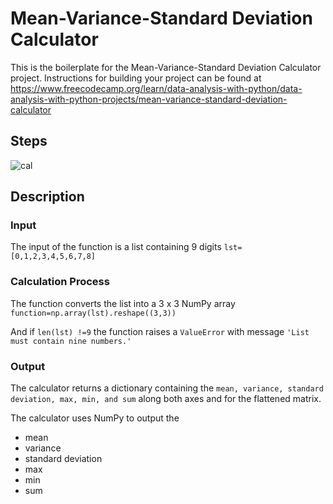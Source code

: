 # Mean-Variance-Standard Deviation Calculator

This is the boilerplate for the Mean-Variance-Standard Deviation Calculator project. 
Instructions for building your project can be found at https://www.freecodecamp.org/learn/data-analysis-with-python/data-analysis-with-python-projects/mean-variance-standard-deviation-calculator

## Steps

![cal](https://user-images.githubusercontent.com/7541585/209807233-f4e6b5ea-bdd8-4915-aa8f-367eede95dab.jpg)

## Description

### Input

The input of the function is a list containing 9 digits `lst=[0,1,2,3,4,5,6,7,8]`

### Calculation Process

The function converts the list into a 3 x 3 NumPy array `function=np.array(lst).reshape((3,3))` 

And if `len(lst) !=9` the function raises a `ValueError` with message `'List must contain nine numbers.'`

### Output

The calculator returns a dictionary containing the `mean, variance, standard deviation, max, min, and sum` along both axes and for the flattened matrix.

The calculator uses NumPy to output the 

- mean 
- variance 
- standard deviation 
- max 
- min
- sum 

